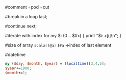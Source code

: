 #comment
=pod
=cut

#break in a loop
last;

#continue
next;

#iterate with index
for my $i (0 .. $#x) {
    print "$i: $x[$i]\n";
}

#size of array
`scalar(@a)`
`$#a` ->index of last element

#datetime

```perl
my ($day, $month, $year) = (localtime)[3,4,5];
$year+=1900;
$month+=1;
```